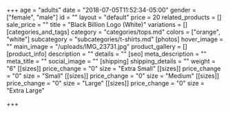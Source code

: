 +++
age = "adults"
date = "2018-07-05T11:52:34-05:00"
gender = ["female", "male"]
id = ""
layout = "default"
price = 20
related_products = []
sale_price = ""
title = "Black Billion Logo (White)"
variations = []
[categories_and_tags]
category = "categories/tops.md"
colors = ["orange", "white"]
subcategory = "subcategories/t-shirts.md"
[photos]
hover_image = ""
main_image = "/uploads/IMG_23731.jpg"
product_gallery = []
[product_info]
description = ""
details = ""
[seo]
meta_description = ""
meta_title = ""
social_image = ""
[shipping]
shipping_details = ""
weight = "6"
[[sizes]]
price_change = "0"
size = "Extra Small"
[[sizes]]
price_change = "0"
size = "Small"
[[sizes]]
price_change = "0"
size = "Medium"
[[sizes]]
price_change = "0"
size = "Large"
[[sizes]]
price_change = "0"
size = "Extra Large"

+++
